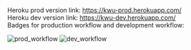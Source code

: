 Heroku prod version link: https://kwu-prod.herokuapp.com/
<br>
Heroku dev version link: https://kwu-dev.herokuapp.com/
<br>
Badges for production workflow and development workflow: 
 
![prod_workflow ](https://user-images.githubusercontent.com/72114329/156983479-c054f01a-c174-498a-afff-80d8c786b054.jpg)
![dev_workflow](https://user-images.githubusercontent.com/72114329/156983498-d2d03464-b0d4-47b4-9582-fa9f980d384d.JPG)
 